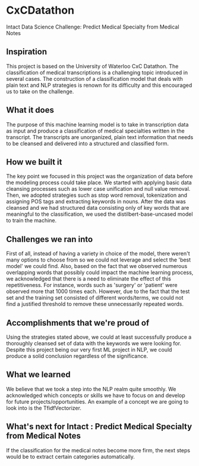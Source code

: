# CxCDatathon
Intact Data Science Challenge: Predict Medical Specialty from Medical Notes

## Inspiration
This project is based on the University of Waterloo CxC Datathon. The classification of medical transcriptions is a challenging topic introduced in several cases. The construction of a classification model that deals with plain text and NLP strategies is renown for its difficulty and this encouraged us to take on the challenge.

## What it does
The purpose of this machine learning model is to take in transcription data as input and produce a classification of medical specialties written in the transcript. The transcripts are unorganized, plain text information that needs to be cleansed and delivered into a structured and classified form.

## How we built it
The key point we focused in this project was the organization of data before the modeling process could take place. We started with applying basic data cleansing processes such as lower case unification and null value removal. Then, we adopted strategies such as stop word removal, tokenization and assigning POS tags and extracting keywords in nouns. After the data was cleansed and we had structured data consisting only of key words that are meaningful to the classification, we used the distilbert-base-uncased model to train the machine.

## Challenges we ran into
First of all, instead of having a variety in choice of the model, there weren't many options to choose from so we could not leverage and select the 'best model' we could find. Also, based on the fact that we observed numerous overlapping words that possibly could impact the machine learning process, we acknowledged that there is a need to eliminate the effect of this repetitiveness. For instance, words such as 'surgery' or 'patient' were observed more that 1000 times each. However, due to the fact that the test set and the training set consisted of different words/terms, we could not find a justified threshold to remove these unnecessarily repeated words.
## Accomplishments that we're proud of
Using the strategies stated above, we could at least successfully produce a thoroughly cleansed set of data with the keywords we were looking for. Despite this project being our very first ML project in NLP, we could produce a solid conclusion regardless of the significance. 

## What we learned
We believe that we took a step into the NLP realm quite smoothly. We acknowledged which concepts or skills we have to focus on and develop for future projects/opportunities. An example of a concept we are going to look into is the TfidfVectorizer. 

## What's next for Intact : Predict Medical Specialty from Medical Notes
If the classification for the medical notes become more firm, the next steps would be to extract certain categories automatically.
